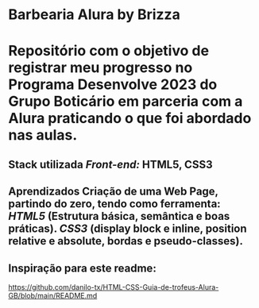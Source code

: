 # Barbearia Alura by Brizza 

# Repositório com o objetivo de registrar meu progresso no Programa Desenvolve 2023 do Grupo Boticário em parceria com a Alura praticando o que foi abordado nas aulas. 

## Stack utilizada *Front-end:* HTML5, CSS3 

## Aprendizados Criação de uma Web Page, partindo do zero, tendo como ferramenta: *HTML5* (Estrutura básica, semântica e boas práticas). *CSS3* (display block e inline, position relative e absolute, bordas e pseudo-classes). 

## Inspiração para este readme: 

https://github.com/danilo-tx/HTML-CSS-Guia-de-trofeus-Alura-GB/blob/main/README.md

